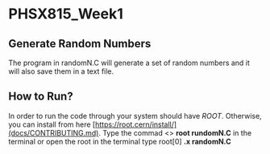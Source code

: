 # PHSX815_Week1
## Generate Random Numbers
The program in randomN.C will generate a set of random numbers and it will also save them in a text file.
## How to Run?
In order to run the code through your system should have *ROOT*. Otherwise, you can install from here [https://root.cern/install/](docs/CONTRIBUTING.md). 
Type the commad <> **root rundomN.C** in the terminal or open the root in the terminal type root[0] **.x randomN.C**

